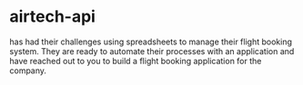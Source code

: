 # airtech-api
has had their challenges using spreadsheets to manage their flight booking system. They are ready to automate their processes with an application and have reached out to you to build a flight booking application for the company.
